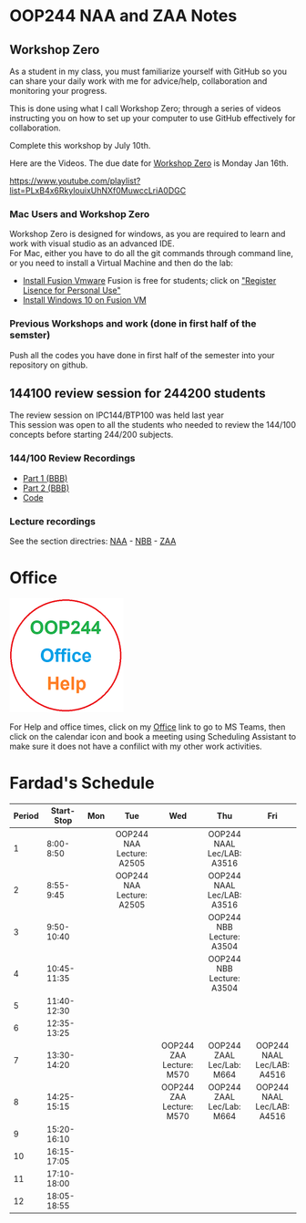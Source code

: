 # OOP244 NAA and ZAA Notes


## Workshop Zero
As a student in my class, you must familiarize yourself with GitHub so you can share your daily work with me for advice/help, collaboration and monitoring your progress. 

This is done using what I call Workshop Zero; through a series of videos instructing you on how to set up your computer to use GitHub effectively for collaboration.
 
Complete this workshop by July 10th.

Here are the Videos. The due date for [Workshop Zero](https://www.youtube.com/playlist?list=PLxB4x6RkylouixUhNXf0MuwccLriA0DGC) is Monday Jan 16th.

https://www.youtube.com/playlist?list=PLxB4x6RkylouixUhNXf0MuwccLriA0DGC

### Mac Users and Workshop Zero
Workshop Zero is designed for windows, as you are required to learn and work with visual studio as an advanced IDE.<br />
For Mac, either you have to do all the git commands through command line, or you need to install a Virtual Machine and then do the lab:
- [Install Fusion Vmware](https://www.vmware.com/ca/products/fusion/fusion-evaluation.html) Fusion is free for students; click on ["Register Lisence for Personal Use"](https://customerconnect.vmware.com/web/vmware/evalcenter?p=fusion-player-personal) 
- [Install Windows 10 on Fusion VM](https://www.groovypost.com/howto/create-custom-virtual-machine-vmware-fusion/)

### Previous Workshops and work (done in first half of the semster)

Push all the codes you have done in first half of the semester into your repository on github.

## 144100 review session  for 244200 students
The review session on IPC144/BTP100 was held last year<br />
This session was open to all the students who needed to review the 144/100 concepts before starting 244/200 subjects.<br />


### 144/100 Review Recordings

- [Part 1 (BBB)](https://recordings.rna2.blindsidenetworks.com/senecacollege/142746f4e9d27ffabde29661522c53351062c6d5-1652708621059/capture/)
- [Part 2 (BBB)](https://recordings.rna2.blindsidenetworks.com/senecacollege/142746f4e9d27ffabde29661522c53351062c6d5-1652719820097/capture/)
- [Code](144100Review/Code/)

### Lecture recordings
See the section directries: <a href="NAA/README.md" target="_blank">NAA</a> - <a href="NBB/README.md" target="_blank">NBB</a> - <a href="ZAA/README.md" target="_blank">ZAA</a>

# Office
[![Fardad Office](images/244Office.png)](https://teams.microsoft.com/l/channel/19%3aVPwdlcFX6UVD-3Rm_mrQt3qjO_lBKOEbisgwKSFK0Ls1%40thread.tacv2/General?groupId=a0cd7d51-8588-4fab-9ae0-7e08821c232b&tenantId=eb34f74a-58e7-4a8b-9e59-433e4c412757)

For Help and office times, click on my  [Office](https://teams.microsoft.com/l/channel/19%3adWp8NHtKn8C43A1EsfN70Dkxi00NNSdWT5H_5RzVDI41%40thread.tacv2/General?groupId=c8867f6e-1fdd-4571-851b-6f5907940a53&tenantId=eb34f74a-58e7-4a8b-9e59-433e4c412757)  link to go to MS Teams, then click on the calendar icon and book a meeting using Scheduling Assistant to make sure it does not have a confilict with my other work activities.

# Fardad's Schedule
| Period | Start-Stop  | Mon | Tue | Wed | Thu | Fri |
|--------|-------------|:-----------------:|:-----------------:|:-----------------:|:-----------------:|:-----------------:|
| 1      | 8:00-8:50   |     |  OOP244 NAA <br /> Lecture: A2505    |     |  OOP244 NAAL <br /> Lec/LAB: A3516   |    |
| 2      | 8:55-9:45   |     |   OOP244 NAA <br /> Lecture: A2505    |     |   OOP244 NAAL <br /> Lec/LAB: A3516 |     |
| 3      | 9:50-10:40  |     |      |     |  OOP244 NBB <br /> Lecture: A3504   |        |
| 4      | 10:45-11:35 |     |   |     |  OOP244 NBB <br /> Lecture: A3504  |      |
| 5      | 11:40-12:30 |   |     |     |     |     |
| 6      | 12:35-13:25 |   |      |      |      |       |
| 7      | 13:30-14:20 |    |     |  OOP244 ZAA <br /> Lecture: M570     |  OOP244 ZAAL <br /> Lec/Lab: M664   |  OOP244 NAAL <br /> Lec/LAB: A4516    |
| 8      | 14:25-15:15 |     |       |  OOP244 ZAA <br /> Lecture: M570   |  OOP244 ZAAL <br /> Lec/Lab: M664  |  OOP244 NAAL <br /> Lec/LAB: A4516    |
| 9      | 15:20-16:10 |     |      |     |      |       |
| 10     | 16:15-17:05 |     |   |    |      |     |
| 11     | 17:10-18:00 |       |     |     |      |      |
| 12     | 18:05-18:55 |       |     |   |      |      |
